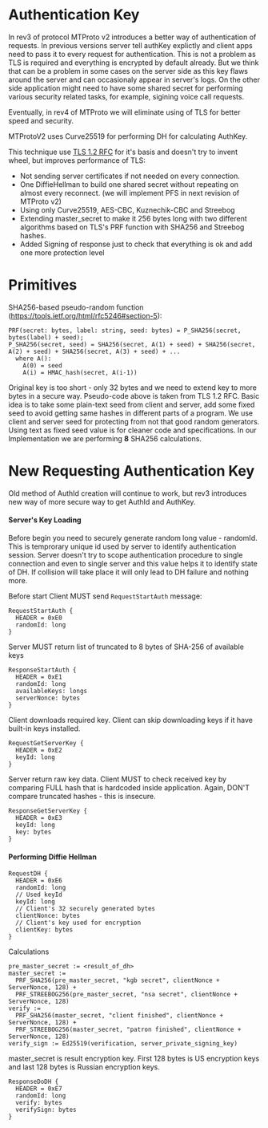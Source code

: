 # Authentication Key

In rev3 of protocol MTProto v2 introduces a better way of authentication of requests. In previous versions server tell authKey explictly and client apps need to pass it to every request for authentication. This is not a problem as TLS is required and everything is encrypted by default already.
But we think that can be a problem in some cases on the server side as this key flaws around the server and can occasionaly appear in server's logs. On the other side application might need to have some shared secret for performing various security related tasks, for example, sigining voice call requests.

Eventually, in rev4 of MTProto we will eliminate using of TLS for better speed and security.

MTProtoV2 uses Curve25519 for performing DH for calculating AuthKey.

This technique use [TLS 1.2 RFC](https://tools.ietf.org/html/rfc5246) for it's basis and doesn't try to invent wheel, but improves performance of TLS:

* Not sending server certificates if not needed on every connection.
* One DiffieHellman to build one shared secret without repeating on almost every reconnect. (we will implement PFS in next revision of MTProto v2)
* Using only Curve25519, AES-CBC, Kuznechik-CBC and Streebog
* Extending master_secret to make it 256 bytes long with two different algorithms based on TLS's PRF function with SHA256 and Streebog hashes.
* Added Signing of response just to check that everything is ok and add one more protection level

# Primitives

SHA256-based pseudo-random function (https://tools.ietf.org/html/rfc5246#section-5):

```
PRF(secret: bytes, label: string, seed: bytes) = P_SHA256(secret, bytes(label) + seed);
P_SHA256(secret, seed) = SHA256(secret, A(1) + seed) + SHA256(secret, A(2) + seed) + SHA256(secret, A(3) + seed) + ...
  where A():
    A(0) = seed
    A(i) = HMAC_hash(secret, A(i-1))
```

Original key is too short - only 32 bytes and we need to extend key to more bytes in a secure way. Pseudo-code above is taken from TLS 1.2 RFC. Basic idea is to take some plain-text seed from client and server, add some fixed seed to avoid getting same hashes in different parts of a program. We use client and server seed for protecting from not that good random generators. Using text as fixed seed value is for cleaner code and specifications. In our Implementation we are performing **8** SHA256 calculations.

# New Requesting Authentication Key
Old method of AuthId creation will continue to work, but rev3 introduces new way of more secure way to get AuthId and AuthKey.

#### Server's Key Loading

Before begin you need to securely generate random long value - randomId. This is temprorary unique id used by server to identify authentication session. Server doesn't try to scope authentication procedure to single connection and even to single server and this value helps it to identify state of DH. If collision will take place it will only lead to DH failure and nothing more.


Before start Client MUST send ```RequestStartAuth``` message: 
```
RequestStartAuth {
  HEADER = 0xE0
  randomId: long
}
```

Server MUST return list of truncated to 8 bytes of SHA-256 of available keys
```
ResponseStartAuth {
  HEADER = 0xE1
  randomId: long
  availableKeys: longs
  serverNonce: bytes
}
```

Client downloads required key. Client can skip downloading keys if it have built-in keys installed.
```
RequestGetServerKey {
  HEADER = 0xE2
  keyId: long
}
```

Server return raw key data. Client MUST to check received key by comparing FULL hash that is hardcoded inside application. Again, DON'T compare truncated hashes - this is insecure. 
```
ResponseGetServerKey {
  HEADER = 0xE3
  keyId: long
  key: bytes
}
```

#### Performing Diffie Hellman

```
RequestDH {
  HEADER = 0xE6
  randomId: long
  // Used keyId
  keyId: long
  // Client's 32 securely generated bytes
  clientNonce: bytes
  // Client's key used for encryption
  clientKey: bytes
}
```

Calculations
```
pre_master_secret := <result_of_dh>
master_secret := 
  PRF_SHA256(pre_master_secret, "kgb secret", clientNonce + ServerNonce, 128) + 
  PRF_STREEBOG256(pre_master_secret, "nsa secret", clientNonce + ServerNonce, 128)
verify := 
  PRF_SHA256(master_secret, "client finished", clientNonce + ServerNonce, 128) + 
  PRF_STREEBOG256(master_secret, "patron finished", clientNonce + ServerNonce, 128) 
verify_sign := Ed25519(verification, server_private_signing_key)
```

master_secret is result encryption key. First 128 bytes is US encryption keys and last 128 bytes is Russian encryption keys.

```
ResponseDoDH {
  HEADER = 0xE7
  randomId: long
  verify: bytes
  verifySign: bytes
}
```
